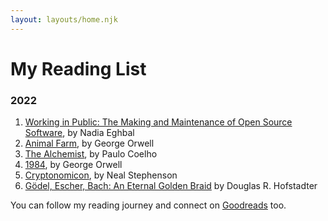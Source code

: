 ```yaml
---
layout: layouts/home.njk
---
```


# My Reading List

### 2022

1. [Working in Public: The Making and Maintenance of Open Source Software](https://www.goodreads.com/book/show/54216469-working-in-public), by Nadia Eghbal
1. [Animal Farm](https://www.goodreads.com/book/show/57431086-animal-farm), by George Orwell
1. [The Alchemist](https://www.goodreads.com/book/show/25076674-the-alchemist), by Paulo Coelho
1. [1984](https://www.goodreads.com/book/show/3744438-1984), by George Orwell
1. [Cryptonomicon](https://www.goodreads.com/book/show/816.Cryptonomicon), by Neal Stephenson
1. [Gödel, Escher, Bach: An Eternal Golden Braid](https://www.goodreads.com/book/show/24113.G_del_Escher_Bach) by Douglas R. Hofstadter

You can follow my reading journey and connect on [Goodreads](https://www.goodreads.com/user/show/76654301-dunxen) too.

